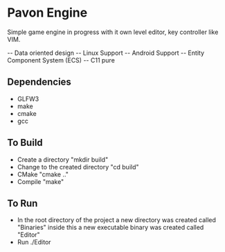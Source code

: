 # Pavon Engine
Simple game engine in progress with it own level editor, key controller like VIM.

-- Data oriented design
-- Linux Support
-- Android Support
-- Entity Component System (ECS)
-- C11 pure

## Dependencies
- GLFW3
- make
- cmake
- gcc

## To Build
- Create a directory "mkdir build"
- Change to the created directory "cd build"
- CMake "cmake .."
- Compile "make"

## To Run
- In the root directory of the project a new directory was created called "Binaries" inside this a new executable binary was created called "Editor"
- Run ./Editor
